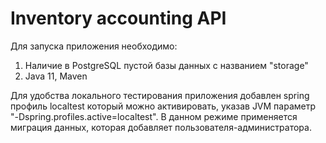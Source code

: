 # Inventory accounting API

Для запуска приложения необходимо:
1. Наличие в PostgreSQL пустой базы данных с названием "storage"
2. Java 11, Maven

Для удобства локального тестирования приложения добавлен spring профиль localtest который можно активировать, указав JVM параметр "-Dspring.profiles.active=localtest". В данном режиме применяется миграция данных, которая добавляет пользователя-администратора.
